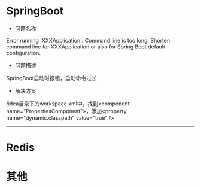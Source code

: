 # SpringBoot

- 问题名称

Error running 'XXXApplication': Command line is too long. Shorten command line for XXXApplication or also for Spring Boot default configuration.

- 问题描述

SpringBoot启动时报错，启动命令过长

- 解决方案

/idea目录下的workspace.xml中，找到\<component name="PropertiesComponent">，添加\<property name="dynamic.classpath" value="true" />

****





# Redis



# 其他

